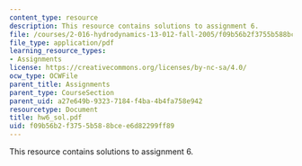 ```yaml
---
content_type: resource
description: This resource contains solutions to assignment 6.
file: /courses/2-016-hydrodynamics-13-012-fall-2005/f09b56b2f3755b588bcee6d82299ff89_hw6_sol.pdf
file_type: application/pdf
learning_resource_types:
- Assignments
license: https://creativecommons.org/licenses/by-nc-sa/4.0/
ocw_type: OCWFile
parent_title: Assignments
parent_type: CourseSection
parent_uid: a27e649b-9323-7184-f4ba-4b4fa758e942
resourcetype: Document
title: hw6_sol.pdf
uid: f09b56b2-f375-5b58-8bce-e6d82299ff89
---
```

This resource contains solutions to assignment 6.